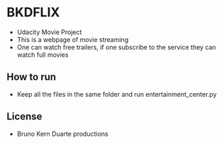 # BKDFLIX
+ Udacity Movie Project
+ This is a webpage of movie streaming
+ One can watch free trailers, if one subscribe to the service they can watch full movies

## How to run
+ Keep all the files in the same folder and run entertainment_center.py

## License
+ Bruno Kern Duarte productions

